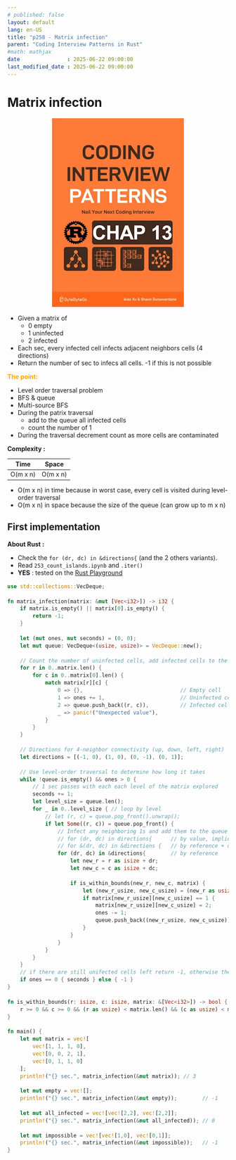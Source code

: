 ```yaml
---
# published: false
layout: default
lang: en-US
title: "p258 - Matrix infection"
parent: "Coding Interview Patterns in Rust"
#math: mathjax
date               : 2025-06-22 09:00:00
last_modified_date : 2025-06-22 09:00:00
---
```


# Matrix infection

<div align="center">
<img src="../assets/chap_13.webp" alt="" width="300" loading="lazy"/>
</div>

* Given a matrix of
    * 0 empty
    * 1 uninfected
    * 2 infected 
* Each sec, every infected cell infects adjacent neighbors cells (4 directions)
* Return the number of sec to infecs all cells. -1 if this is not possible

<span style="color:orange"><b>The point:</b></span>

* Level order traversal problem
* BFS & queue
* Multi-source BFS
* During the patrix traversal  
    * add to the queue all infected cells 
    * count the number of 1
* During the traversal decrement count as more cells are contaminated 



**Complexity :**

| Time        | Space        |
|-------------|--------------|
| O(m x n)    | O(m x n)     |

* O(m x n) in time because in worst case, every cell is visited during level-order traversal
* O(m x n) in space because the size of the queue (can grow up to m x n) 









<!-- <span style="color:red"><b>TODO : </b></span> 
* Add comments in code -->


<!-- * <span style="color:lime"><b>Preferred solution?</b></span>      -->



## First implementation

**About Rust :**
* Check the `for (dr, dc) in &directions{` (and the 2 others variants). 
* Read `253_count_islands.ipynb` and `.iter()`
* **YES** : tested on the [Rust Playground](https://play.rust-lang.org/)


```rust
use std::collections::VecDeque;

fn matrix_infection(matrix: &mut [Vec<i32>]) -> i32 {
    if matrix.is_empty() || matrix[0].is_empty() {
        return -1; 
    }

    let (mut ones, mut seconds) = (0, 0);
    let mut queue: VecDeque<(usize, usize)> = VecDeque::new();

    // Count the number of uninfected cells, add infected cells to the queue
    for r in 0..matrix.len() {
        for c in 0..matrix[0].len() {
            match matrix[r][c] {
                0 => {},                               // Empty cell
                1 => ones += 1,                        // Uninfected cell
                2 => queue.push_back((r, c)),          // Infected cell
                _ => panic!("Unexpected value"),
            }
        }
    }

    // Directions for 4-neighbor connectivity (up, down, left, right)
    let directions = [(-1, 0), (1, 0), (0, -1), (0, 1)];

    // Use level-order traversal to determine how long it takes
    while !queue.is_empty() && ones > 0 {
        // 1 sec passes with each each level of the matrix explored
        seconds += 1; 
        let level_size = queue.len();
        for _ in 0..level_size { // loop by level
            // let (r, c) = queue.pop_front().unwrap();
            if let Some((r, c)) = queue.pop_front() {
                // Infect any neighboring 1s and add them to the queue
                // for (dr, dc) in directions{      // by value, implicit copy
                // for &(dr, dc) in &directions {   // by reference + only copy what is needed : for &Trio(a, b, _) in &data{ //only a and b copied)
                for (dr, dc) in &directions{        // by reference
                    let new_r = r as isize + dr;   
                    let new_c = c as isize + dc;

                    if is_within_bounds(new_r, new_c, matrix) {
                        let (new_r_usize, new_c_usize) = (new_r as usize, new_c as usize);
                        if matrix[new_r_usize][new_c_usize] == 1 {
                            matrix[new_r_usize][new_c_usize] = 2;
                            ones -= 1;
                            queue.push_back((new_r_usize, new_c_usize)); // push neighbor
                        }
                    }
                }
            }
        }
    }
    // if there are still unifected cells left return -1, otherwise the time passed
    if ones == 0 { seconds } else { -1 }
}

fn is_within_bounds(r: isize, c: isize, matrix: &[Vec<i32>]) -> bool {
    r >= 0 && c >= 0 && (r as usize) < matrix.len() && (c as usize) < matrix[0].len()
}

fn main() {
    let mut matrix = vec![
        vec![1, 1, 1, 0],
        vec![0, 0, 2, 1],
        vec![0, 1, 1, 0]
    ];
    println!("{} sec.", matrix_infection(&mut matrix)); // 3

    let mut empty = vec![];
    println!("{} sec.", matrix_infection(&mut empty));        // -1

    let mut all_infected = vec![vec![2,2], vec![2,2]];
    println!("{} sec.", matrix_infection(&mut all_infected)); // 0
    
    let mut impossible = vec![vec![1,0], vec![0,1]];
    println!("{} sec.", matrix_infection(&mut impossible));   // -1
}

```
